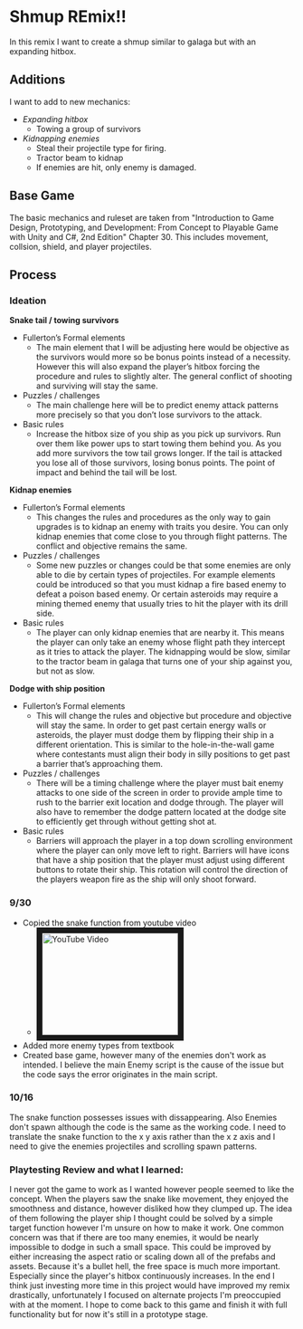 # **Shmup REmix!!**
  

In this remix I want to create a shmup similar to galaga but with an expanding hitbox. 

## Additions
I want to add to new mechanics:
* *Expanding hitbox*
	* Towing a group of survivors
* *Kidnapping enemies*
	* Steal their projectile type for firing.
	* Tractor beam to kidnap
	* If enemies are hit, only enemy is damaged.
          
## Base Game
The basic mechanics and ruleset are taken from "Introduction to Game Design, Prototyping, and Development: From Concept to Playable Game with Unity and C#, 2nd Edition" Chapter 30. This includes movement, collsion, shield, and player projectiles.

## Process

### Ideation
**Snake tail / towing survivors**
* Fullerton’s Formal elements
	* The main element that I will be adjusting here would be objective as the survivors would more so be bonus points instead of a necessity. However this will also expand the player’s hitbox forcing the procedure and rules to slightly alter. The general conflict of shooting and surviving will stay the same.
* Puzzles / challenges
	* The main challenge here will be to predict enemy attack patterns more precisely so that you don’t lose survivors to the attack.
* Basic rules
	* Increase the hitbox size of you ship as you pick up survivors. Run over them like power ups to start towing them behind you. As you add more survivors the tow tail grows longer. If the tail is attacked you lose all of those survivors, losing bonus points. The point of impact and behind the tail will be lost.

**Kidnap enemies**
* Fullerton’s Formal elements
	* This changes the rules and procedures as the only way to gain upgrades is to kidnap an enemy with traits you desire. You can only kidnap enemies that come close to you through flight patterns. The conflict and objective remains the same.
* Puzzles / challenges
	* Some new puzzles or changes could be that some enemies are only able to die by certain types of projectiles. For example elements could be introduced so that you must kidnap a fire based enemy to defeat a poison based enemy. Or certain asteroids may require a mining themed enemy that usually tries to hit the player with its drill side.
* Basic rules
	* The player can only kidnap enemies that are nearby it. This means the player can only take an enemy whose flight path they intercept as it tries to attack the player. The kidnapping would be slow, similar to the tractor beam in galaga that turns one of your ship against you, but not as slow.

**Dodge with ship position**
* Fullerton’s Formal elements
	* This will change the rules and objective but procedure and objective will stay the same. In order to get past certain energy walls or asteroids, the player must dodge them by flipping their ship in a different orientation. This is similar to the hole-in-the-wall game where contestants must align their body in silly positions to get past a barrier that’s approaching them.
* Puzzles / challenges
	* There will be a timing challenge where the player must bait enemy attacks to one side of the screen in order to provide ample time to rush to the barrier exit location and dodge through. The player will also have to remember the dodge pattern located at the dodge site to efficiently get through without getting shot at.
* Basic rules
	* Barriers will approach the player in a top down scrolling environment where the player can only move left to right. Barriers will have icons that have a ship position that the player must adjust using different buttons to rotate their ship. This rotation will control the direction of the players weapon fire as the ship will only shoot forward.
	
	
	
### 9/30
* Copied the snake function from youtube video
	* <a href="http://www.youtube.com/watch?feature=player_embedded&v=xz8Ga9er3_8
" target="_blank"><img src="http://img.youtube.com/vi/xz8Ga9er3_8/0.jpg" 
alt="YouTube Video" width="240" height="180" border="10" /></a>
* Added more enemy types from textbook
* Created base game, however many of the enemies don't work as intended. I believe the main Enemy script is the cause of the issue but the code says the error originates in the main script.

### 10/16
The snake function possesses issues with dissappearing. Also Enemies don't spawn although the code is the same as the working code. I need to translate the snake function to the x y axis rather than the x z axis and I need to give the enemies projectiles and scrolling spawn patterns.

### Playtesting Review and what I learned:
I never got the game to work as I wanted however people seemed to like the concept. When the players saw the snake like movement, they enjoyed the smoothness and distance, however disliked how they clumped up. The idea of them following the player ship I thought could be solved by a simple target function however I'm unsure on how to make it work. One common concern was that if there are too many enemies, it would be nearly impossible to dodge in such a small space. This could be improved by either increasing the aspect ratio or scaling down all of the prefabs and assets. Because it's a bullet hell, the free space is much more important. Especially since the player's hitbox continuously increases.
      In the end I think just investing more time in this project would have improved my remix drastically, unfortunately I focused on alternate projects I'm preoccupied with at the moment. I hope to come back to this game and finish it with full functionality but for now it's still in a prototype stage.
